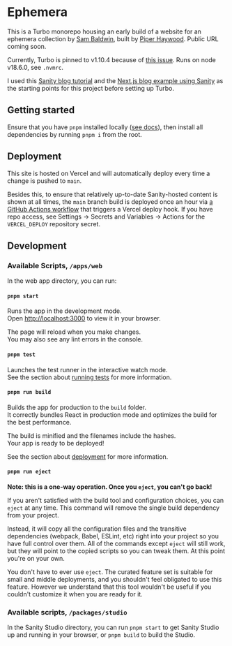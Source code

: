 # Ephemera

This is a Turbo monorepo housing an early build of a website for an ephemera collection by [Sam Baldwin](https://sambaldwin.info), built by [Piper Haywood](https://piperhaywood.com). Public URL coming soon.

Currently, Turbo is pinned to v1.10.4 because of [this issue](https://github.com/vercel/turbo/issues/5331). Runs on node v18.6.0, see `.nvmrc`.

I used this [Sanity blog tutorial](https://www.sanity.io/blog/build-your-own-blog-with-sanity-and-next-js) and the [Next.js blog example using Sanity](https://github.com/vercel/next.js/tree/canary/examples/cms-sanity) as the starting points for this project before setting up Turbo.

## Getting started

Ensure that you have `pnpm` installed locally ([see docs](https://pnpm.io/installation)), then install all dependencies by running `pnpm i` from the root.

## Deployment

This site is hosted on Vercel and will automatically deploy every time a change is pushed to `main`.

Besides this, to ensure that relatively up-to-date Sanity-hosted content is shown at all times, the `main` branch build is deployed once an hour via [a GitHub Actions workflow](https://github.com/piperhaywood/ephemera.sambaldwin.info/blob/main/.github/workflows/scheduled-builds.yml) that triggers a Vercel deploy hook. If you have repo access, see Settings -> Secrets and Variables -> Actions for the `VERCEL_DEPLOY` repository secret.

## Development

### Available Scripts, `/apps/web`

In the web app directory, you can run:

#### `pnpm start`

Runs the app in the development mode.\
Open [http://localhost:3000](http://localhost:3000) to view it in your browser.

The page will reload when you make changes.\
You may also see any lint errors in the console.

#### `pnpm test`

Launches the test runner in the interactive watch mode.\
See the section about [running tests](https://facebook.github.io/create-react-app/docs/running-tests) for more information.

#### `pnpm run build`

Builds the app for production to the `build` folder.\
It correctly bundles React in production mode and optimizes the build for the best performance.

The build is minified and the filenames include the hashes.\
Your app is ready to be deployed!

See the section about [deployment](https://facebook.github.io/create-react-app/docs/deployment) for more information.

#### `pnpm run eject`

**Note: this is a one-way operation. Once you `eject`, you can't go back!**

If you aren't satisfied with the build tool and configuration choices, you can `eject` at any time. This command will remove the single build dependency from your project.

Instead, it will copy all the configuration files and the transitive dependencies (webpack, Babel, ESLint, etc) right into your project so you have full control over them. All of the commands except `eject` will still work, but they will point to the copied scripts so you can tweak them. At this point you're on your own.

You don't have to ever use `eject`. The curated feature set is suitable for small and middle deployments, and you shouldn't feel obligated to use this feature. However we understand that this tool wouldn't be useful if you couldn't customize it when you are ready for it.

### Available scripts, `/packages/studio`

In the Sanity Studio directory, you can run `pnpm start` to get Sanity Studio up and running in your browser, or `pnpm build` to build the Studio.
